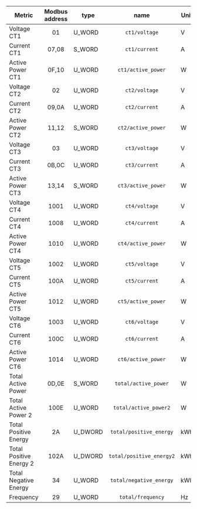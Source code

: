 |Metric|Modbus address|type|name|Unit|
|---|:-:|---|:-:|---|
|Voltage CT1|01|U_WORD|`ct1/voltage`|V|
|Current CT1|07,08|S_WORD|`ct1/current`|A|
|Active Power CT1|0F,10|U_WORD|`ct1/active_power`|W|
|Voltage CT2|02|U_WORD|`ct2/voltage`|V|
|Current CT2|09,0A|U_WORD|`ct2/current`|A|
|Active Power CT2|11,12|S_WORD|`ct2/active_power`|W|
|Voltage CT3|03|U_WORD|`ct3/voltage`|V|
|Current CT3|0B,0C|U_WORD|`ct3/current`|A|
|Active Power CT3|13,14|S_WORD|`ct3/active_power`|W|
|Voltage CT4|1001|U_WORD|`ct4/voltage`|V|
|Current CT4|1008|U_WORD|`ct4/current`|A|
|Active Power CT4|1010|U_WORD|`ct4/active_power`|W|
|Voltage CT5|1002|U_WORD|`ct5/voltage`|V|
|Current CT5|100A|U_WORD|`ct5/current`|A|
|Active Power CT5|1012|U_WORD|`ct5/active_power`|W|
|Voltage CT6|1003|U_WORD|`ct6/voltage`|V|
|Current CT6|100C|U_WORD|`ct6/current`|A|
|Active Power CT6|1014|U_WORD|`ct6/active_power`|W|
|Total Active Power|0D,0E|S_WORD|`total/active_power`|W|
|Total Active Power 2|100E|U_WORD|`total/active_power2`|W|
|Total Positive Energy|2A|U_DWORD|`total/positive_energy`|kWh|
|Total Positive Energy 2|102A|U_DWORD|`total/positive_energy2`|kWh|
|Total Negative Energy|34|U_WORD|`total/negative_energy`|kWh|
|Frequency|29|U_WORD|`total/frequency`|Hz|

